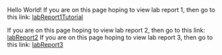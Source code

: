 Hello World!
If you are on this page hoping to view lab report 1, then go to this link: [labReport1Tutorial](https://shawnmalal.github.io/cse15l-lab-reports/labReport1)

If you are on this page hoping to view lab report 2, then go to this link: [labReport2](https://shawnmalal.github.io/cse15l-lab-reports/labReport2)
If you are on this page hoping to view lab report 3, then go to this link: [labReport3](https://shawnmalal.github.io/cse15l-lab-reports/labReport3)
